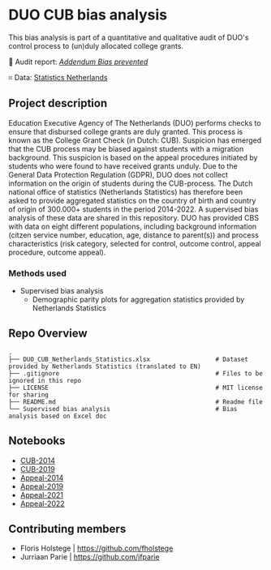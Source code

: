 # DUO CUB bias analysis

This bias analysis is part of a quantitative and qualitative audit of DUO's control process to (un)duly allocated college grants.

📄 Audit report: [*Addendum Bias prevented*](https://algorithmaudit.eu/algoprudence/cases/aa202402_bias-prevented_addendum/)

⌗ Data: [Statistics Netherlands](https://www.cbs.nl/nl-nl/maatwerk/2024/21/ontvangers-uitwonendenbeurs-herkomst-2014-2017-2019-2021-en-2022)

## Project description
Education Executive Agency of The Netherlands (DUO) performs checks to ensure that disbursed college grants are duly granted. This process is known as the College Grant Check (in Dutch: CUB). Suspicion has emerged that the CUB process may be biased against students with a migration background. This suspicion is based on the appeal procedures initiated by students who were found to have received grants unduly. Due to the General Data Protection Regulation (GDPR), DUO does not collect information on the origin of students during the CUB-process. The Dutch national office of statistics (Netherlands Statistics) has therefore been asked to provide aggregated statistics on the country of birth and country of origin of 300.000+ students in the period 2014-2022. A supervised bias analysis of these data are shared in this repository. DUO has provided CBS with data on eight different populations, including background information (citzen service number, education, age, distance to parent(s)) and process characteristics (risk category, selected for control, outcome control, appeal procedure, outcome appeal).

### Methods used
-   Supervised bias analysis
    - Demographic parity plots for aggregation statistics provided by Netherlands Statistics 

## Repo Overview
    .
    ├── DUO_CUB_Netherlands_Statistics.xlsx                  # Dataset provided by Netherlands Statistics (translated to EN)
    ├── .gitignore                                           # Files to be ignored in this repo
    ├── LICENSE                                              # MIT license for sharing
    ├── README.md                                            # Readme file 
    └── Supervised bias analysis                             # Bias analysis based on Excel doc

## Notebooks
-	[CUB-2014](https://github.com/NGO-Algorithm-Audit/DUO-CUB/blob/main/Supervised%20bias%20analysis/Table1.ipynb)
-	[CUB-2019](https://github.com/NGO-Algorithm-Audit/DUO-CUB/blob/main/Supervised%20bias%20analysis/Table2.ipynb)
-	[Appeal-2014](https://github.com/NGO-Algorithm-Audit/DUO-CUB/blob/main/Supervised%20bias%20analysis/Table5.ipynb)
-	[Appeal-2019](https://github.com/NGO-Algorithm-Audit/DUO-CUB/blob/main/Supervised%20bias%20analysis/Table6.ipynb)
-	[Appeal-2021](https://github.com/NGO-Algorithm-Audit/DUO-CUB/blob/main/Supervised%20bias%20analysis/Table7.ipynb)
-	[Appeal-2022](https://github.com/NGO-Algorithm-Audit/DUO-CUB/blob/main/Supervised%20bias%20analysis/Table8.ipynb)

## Contributing members
- Floris Holstege | https://github.com/fholstege
- Jurriaan Parie | https://github.com/jfparie